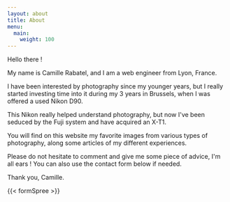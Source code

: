 ```yaml
---
layout: about
title: About
menu:
  main:
    weight: 100
---
```


Hello there !

My name is Camille Rabatel, and I am a web engineer from Lyon, France.

I have been interested by photography since my younger years, but I really started investing time into it during my 3 years in Brussels, when I was offered a used Nikon D90.

This Nikon really helped understand photography, but now I've been seduced by the Fuji system and have acquired an X-T1.

You will find on this website my favorite images from various types of photography, along some articles of my different experiences.

Please do not hesitate to comment and give me some piece of advice, I'm all ears !
You can also use the contact form below if needed.

Thank you,
Camille.

{{< formSpree >}}
